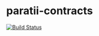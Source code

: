 # paratii-contracts


[![Build Status](https://travis-ci.org/Paratii-Video/paratii-contracts.svg?branch=master)](https://travis-ci.org/Paratii-Video/paratii-contracts)